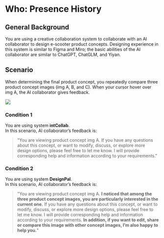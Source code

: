 # Who: Presence History

## General Background
You are using a creative collaboration system to collaborate with an AI collaborator to design e-scooter product concepts. Designing experience in this system is similar to Figma and Miro; the basic abilities of the AI collaborator are similar to ChatGPT, ChatGLM, and Yiyan.

## Scenario
When determining the final product concept, you repeatedly compare three product concept images (img A, B, and C). When your cursor hover over img A, the AI ​​collaborator gives feedback.

<img src="img/RQ2/Who/Presence_History-intro.webp" style="border: .5px solid Gainsboro; max-width: 75%;">

### Condition 1
You are using system **intCollab**.<br>
In this scenario, AI ​​collaborator’s feedback is:

> "You are viewing product concept img A. If you have any questions about this concept, or want to modify, discuss, or explore more design options, please feel free to let me know. I will provide corresponding help and information according to your requirements."

### Condition 2
You are using system **DesignPal**.<br>
In this scenario, AI ​​collaborator’s feedback is:

> "You are viewing product concept img A. **I noticed that among the three product concept images, you are particularly interested in the current one.** If you have any questions about this concept, or want to modify, discuss, or explore more design options, please feel free to let me know. I will provide corresponding help and information according to your requirements. **In addition, if you want to edit, share or compare this image with other concept images, I’m also happy to help you.**"